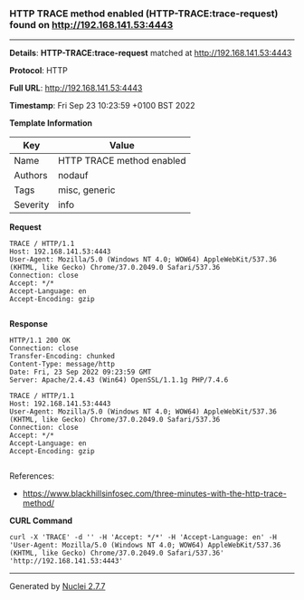 ### HTTP TRACE method enabled (HTTP-TRACE:trace-request) found on http://192.168.141.53:4443
---
**Details**: **HTTP-TRACE:trace-request**  matched at http://192.168.141.53:4443

**Protocol**: HTTP

**Full URL**: http://192.168.141.53:4443

**Timestamp**: Fri Sep 23 10:23:59 +0100 BST 2022

**Template Information**

| Key | Value |
|---|---|
| Name | HTTP TRACE method enabled |
| Authors | nodauf |
| Tags | misc, generic |
| Severity | info |

**Request**
```http
TRACE / HTTP/1.1
Host: 192.168.141.53:4443
User-Agent: Mozilla/5.0 (Windows NT 4.0; WOW64) AppleWebKit/537.36 (KHTML, like Gecko) Chrome/37.0.2049.0 Safari/537.36
Connection: close
Accept: */*
Accept-Language: en
Accept-Encoding: gzip


```

**Response**
```http
HTTP/1.1 200 OK
Connection: close
Transfer-Encoding: chunked
Content-Type: message/http
Date: Fri, 23 Sep 2022 09:23:59 GMT
Server: Apache/2.4.43 (Win64) OpenSSL/1.1.1g PHP/7.4.6

TRACE / HTTP/1.1
Host: 192.168.141.53:4443
User-Agent: Mozilla/5.0 (Windows NT 4.0; WOW64) AppleWebKit/537.36 (KHTML, like Gecko) Chrome/37.0.2049.0 Safari/537.36
Connection: close
Accept: */*
Accept-Language: en
Accept-Encoding: gzip


```

References: 
- https://www.blackhillsinfosec.com/three-minutes-with-the-http-trace-method/

**CURL Command**
```
curl -X 'TRACE' -d '' -H 'Accept: */*' -H 'Accept-Language: en' -H 'User-Agent: Mozilla/5.0 (Windows NT 4.0; WOW64) AppleWebKit/537.36 (KHTML, like Gecko) Chrome/37.0.2049.0 Safari/537.36' 'http://192.168.141.53:4443'
```
---
Generated by [Nuclei 2.7.7](https://github.com/projectdiscovery/nuclei)